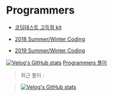 # Programmers
* [코딩테스트 고득점 kit](https://github.com/courage331/Programmers/tree/master/Programmers/src/coding_test/highscore_kit)

* [2018 Summer/Winter Coding](https://github.com/courage331/Programmers/tree/master/Programmers/src/coding_test/SummerWinterCoding2018)

* [2019 Summer/Winter Coding](https://github.com/courage331/Programmers/tree/master/Programmers/src/coding_test/SummerWinterCoding2019)

[![Velog's GitHub stats](https://velog-readme-stats.vercel.app/api/badge?name=minzikim)](https://velog.io/@courage331) [Programmers 풀이](https://velog.io/@courage331/series/%ED%94%84%EB%A1%9C%EA%B7%B8%EB%9E%98%EB%A8%B8%EC%8A%A4)

>최근 풀이 : 

>[![Velog's GitHub stats](https://velog-readme-stats.vercel.app/api?name=courage331&tag=프로그래머스)](https://github.com/courage331/Promgrammers)
